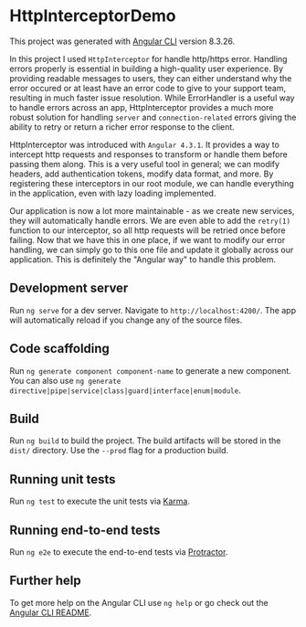 # HttpInterceptorDemo

This project was generated with [Angular CLI](https://github.com/angular/angular-cli) version 8.3.26.

In this project I used `HttpInterceptor` for handle http/https error.
Handling errors properly is essential in building a high-quality user experience. By providing readable messages to users, they can either understand why the error occured or at least have an error code to give to your support team, resulting in much faster issue resolution. While ErrorHandler is a useful way to handle errors across an app, HttpInterceptor provides a much more robust solution for handling `server` and `connection-related` errors giving the ability to retry or return a richer error response to the client.

HttpInterceptor was introduced with `Angular 4.3.1`. It provides a way to intercept http requests and responses to transform or handle them before passing them along. This is a very useful tool in general; we can modify headers, add authentication tokens, modify data format, and more. By registering these interceptors in our root module, we can handle everything in the application, even with lazy loading implemented.

Our application is now a lot more maintainable - as we create new services, they will automatically handle errors. We are even able to add the `retry(1)` function to our interceptor, so all http requests will be retried once before failing. Now that we have this in one place, if we want to modify our error handling, we can simply go to this one file and update it globally across our application. This is definitely the "Angular way" to handle this problem.

## Development server

Run `ng serve` for a dev server. Navigate to `http://localhost:4200/`. The app will automatically reload if you change any of the source files.

## Code scaffolding

Run `ng generate component component-name` to generate a new component. You can also use `ng generate directive|pipe|service|class|guard|interface|enum|module`.

## Build

Run `ng build` to build the project. The build artifacts will be stored in the `dist/` directory. Use the `--prod` flag for a production build.

## Running unit tests

Run `ng test` to execute the unit tests via [Karma](https://karma-runner.github.io).

## Running end-to-end tests

Run `ng e2e` to execute the end-to-end tests via [Protractor](http://www.protractortest.org/).

## Further help

To get more help on the Angular CLI use `ng help` or go check out the [Angular CLI README](https://github.com/angular/angular-cli/blob/master/README.md).
